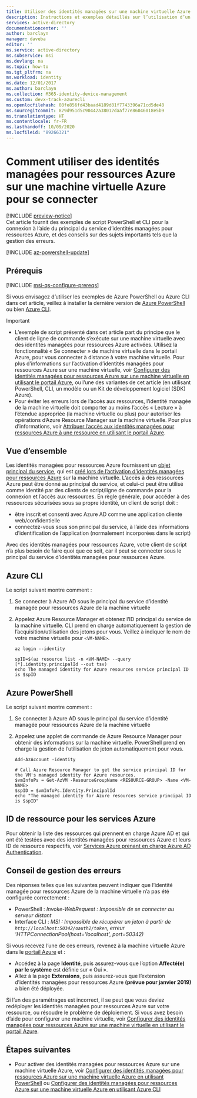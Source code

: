 ```yaml
---
title: Utiliser des identités managées sur une machine virtuelle Azure pour se connecter – Azure AD
description: Instructions et exemples détaillés sur l’utilisation d’un principal du service d’identités managées pour ressources Azure pour la connexion cliente par script et l’accès aux ressources.
services: active-directory
documentationcenter: ''
author: barclayn
manager: daveba
editor: ''
ms.service: active-directory
ms.subservice: msi
ms.devlang: na
ms.topic: how-to
ms.tgt_pltfrm: na
ms.workload: identity
ms.date: 12/01/2017
ms.author: barclayn
ms.collection: M365-identity-device-management
ms.custom: devx-track-azurecli
ms.openlocfilehash: 08fe856fd43baad4189d81f7743396a71cd5de48
ms.sourcegitcommit: 829d951d5c90442a38012daaf77e86046018e5b9
ms.translationtype: HT
ms.contentlocale: fr-FR
ms.lasthandoff: 10/09/2020
ms.locfileid: "89266321"
---
```

# <a name="how-to-use-managed-identities-for-azure-resources-on-an-azure-vm-for-sign-in"></a>Comment utiliser des identités managées pour ressources Azure sur une machine virtuelle Azure pour se connecter 

[!INCLUDE [preview-notice](../../../includes/active-directory-msi-preview-notice.md)]  
Cet article fournit des exemples de script PowerShell et CLI pour la connexion à l’aide du principal du service d’identités managées pour ressources Azure, et des conseils sur des sujets importants tels que la gestion des erreurs.

[!INCLUDE [az-powershell-update](../../../includes/updated-for-az.md)]

## <a name="prerequisites"></a>Prérequis

[!INCLUDE [msi-qs-configure-prereqs](../../../includes/active-directory-msi-qs-configure-prereqs.md)]

Si vous envisagez d’utiliser les exemples de Azure PowerShell ou Azure CLI dans cet article, veillez à installer la dernière version de [Azure PowerShell](/powershell/azure/install-az-ps) ou bien [Azure CLI](/cli/azure/install-azure-cli). 

> [!IMPORTANT]
> - L’exemple de script présenté dans cet article part du principe que le client de ligne de commande s’exécute sur une machine virtuelle avec des identités managées pour ressources Azure activées. Utilisez la fonctionnalité « Se connecter » de machine virtuelle dans le portail Azure, pour vous connecter à distance à votre machine virtuelle. Pour plus d’informations sur l’activation d’identités managées pour ressources Azure sur une machine virtuelle, voir [Configurer des identités managées pour ressources Azure sur une machine virtuelle en utilisant le portail Azure](qs-configure-portal-windows-vm.md), ou l’une des variantes de cet article (en utilisant PowerShell, CLI, un modèle ou un Kit de développement logiciel (SDK) Azure). 
> - Pour éviter les erreurs lors de l’accès aux ressources, l’identité managée de la machine virtuelle doit comporter au moins l’accès « Lecture » à l’étendue appropriée (la machine virtuelle ou plus) pour autoriser les opérations d’Azure Resource Manager sur la machine virtuelle. Pour plus d’informations, voir [Attribuer l’accès aux identités managées pour ressources Azure à une ressource en utilisant le portail Azure](howto-assign-access-portal.md).

## <a name="overview"></a>Vue d’ensemble

Les identités managées pour ressources Azure fournissent un [objet principal du service](../develop/developer-glossary.md#service-principal-object), qui est [créé lors de l’activation d’identités managées pour ressources Azure](overview.md) sur la machine virtuelle. L’accès à des ressources Azure peut être donné au principal du service, et celui-ci peut être utilisé comme identité par des clients de script/ligne de commande pour la connexion et l’accès aux ressources. En règle générale, pour accéder à des ressources sécurisées sous sa propre identité, un client de script doit :  

   - être inscrit et consenti avec Azure AD comme une application cliente web/confidentielle
   - connectez-vous sous son principal du service, à l’aide des informations d’identification de l’application (normalement incorporées dans le script)

Avec des identités managées pour ressources Azure, votre client de script n’a plus besoin de faire quoi que ce soit, car il peut se connecter sous le principal du service d’identités managées pour ressources Azure. 

## <a name="azure-cli"></a>Azure CLI

Le script suivant montre comment :

1. Se connecter à Azure AD sous le principal du service d’identité managée pour ressources Azure de la machine virtuelle  
2. Appelez Azure Resource Manager et obtenez l’ID principal du service de la machine virtuelle. CLI prend en charge automatiquement la gestion de l’acquisition/utilisation des jetons pour vous. Veillez à indiquer le nom de votre machine virtuelle pour `<VM-NAME>`.  

   ```azurecli
   az login --identity
   
   spID=$(az resource list -n <VM-NAME> --query [*].identity.principalId --out tsv)
   echo The managed identity for Azure resources service principal ID is $spID
   ```

## <a name="azure-powershell"></a>Azure PowerShell

Le script suivant montre comment :

1. Se connecter à Azure AD sous le principal du service d’identité managée pour ressources Azure de la machine virtuelle  
2. Appelez une applet de commande de Azure Resource Manager pour obtenir des informations sur la machine virtuelle. PowerShell prend en charge la gestion de l’utilisation de jeton automatiquement pour vous.  

   ```azurepowershell
   Add-AzAccount -identity

   # Call Azure Resource Manager to get the service principal ID for the VM's managed identity for Azure resources. 
   $vmInfoPs = Get-AzVM -ResourceGroupName <RESOURCE-GROUP> -Name <VM-NAME>
   $spID = $vmInfoPs.Identity.PrincipalId
   echo "The managed identity for Azure resources service principal ID is $spID"
   ```

## <a name="resource-ids-for-azure-services"></a>ID de ressource pour les services Azure

Pour obtenir la liste des ressources qui prennent en charge Azure AD et qui ont été testées avec des identités managées pour ressources Azure et leurs ID de ressource respectifs, voir [Services Azure prenant en charge Azure AD Authentication](services-support-managed-identities.md#azure-services-that-support-azure-ad-authentication).

## <a name="error-handling-guidance"></a>Conseil de gestion des erreurs 

Des réponses telles que les suivantes peuvent indiquer que l’identité managée pour ressources Azure de la machine virtuelle n’a pas été configurée correctement :

- PowerShell : *Invoke-WebRequest : Impossible de se connecter au serveur distant*
- Interface CLI : *MSI : Impossible de récupérer un jeton à partir de `http://localhost:50342/oauth2/token`, erreur 'HTTPConnectionPool(host='localhost', port=50342)* 

Si vous recevez l’une de ces erreurs, revenez à la machine virtuelle Azure dans le [portail Azure](https://portal.azure.com) et :

- Accédez à la page **Identité**, puis assurez-vous que l’option **Affecté(e) par le système** est définie sur « Oui ».
- Allez à la page **Extensions**, puis assurez-vous que l’extension d’identités managées pour ressources Azure **(prévue pour janvier 2019)** a bien été déployée.

Si l’un des paramétrages est incorrect, il se peut que vous deviez redéployer les identités managées pour ressources Azure sur votre ressource, ou résoudre le problème de déploiement. Si vous avez besoin d’aide pour configurer une machine virtuelle, voir [Configurer des identités managées pour ressources Azure sur une machine virtuelle en utilisant le portail Azure](qs-configure-portal-windows-vm.md).

## <a name="next-steps"></a>Étapes suivantes

- Pour activer des identités managées pour ressources Azure sur une machine virtuelle Azure, voir [Configurer des identités managées pour ressources Azure sur une machine virtuelle Azure en utilisant PowerShell](qs-configure-powershell-windows-vm.md) ou [Configurer des identités managées pour ressources Azure sur une machine virtuelle Azure en utilisant Azure CLI](qs-configure-cli-windows-vm.md)